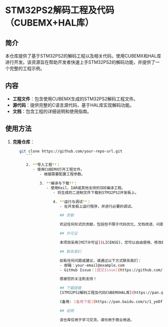 # STM32PS2解码工程及代码（CUBEMX+HAL库）

## 简介

本仓库提供了基于STM32PS2的解码工程以及相关代码，使用CUBEMX和HAL库进行开发。该资源旨在帮助开发者快速上手STM32PS2的解码功能，并提供了一个完整的工程示例。

## 内容

- **工程文件**：包含使用CUBEMX生成的STM32PS2解码工程文件。
- **源代码**：提供完整的C语言源代码，基于HAL库实现解码功能。
- **文档**：包含工程的详细说明和使用指南。

## 使用方法

1. **克隆仓库**：
   ```bash
      git clone https://github.com/your-repo-url.git
         ```

         2. **导入工程**：
            - 使用CUBEMX打开工程文件。
               - 根据需要配置工程参数。

               3. **编译与下载**：
                  - 使用Keil、IAR或其他支持的IDE编译工程。
                     - 将生成的二进制文件下载到STM32PS2开发板上。

                     4. **运行与调试**：
                        - 在开发板上运行程序，并进行必要的调试。

                        ## 贡献

                        欢迎任何形式的贡献，包括但不限于代码优化、文档改进、问题反馈等。请通过提交Issue或Pull Request来参与贡献。

                        ## 许可证

                        本项目采用[MIT许可证](LICENSE)，您可以自由使用、修改和分发本项目的代码。

                        ## 联系我们

                        如有任何问题或建议，请通过以下方式联系我们：
                        - 邮箱：your-email@example.com
                        - GitHub Issue：[提交Issue](https://github.com/your-repo-url/issues)

                        感谢您的关注和支持！

                        ## 下载链接
                        [STM32PS2解码工程及代码CUBEMXHAL库](https://pan.quark.cn/s/cde6e34bd5fc) 

                        (备用: [备用下载](https://pan.baidu.com/s/1_yeDf23G6sOVmoyeseYIng?pwd=1234))

                        ## 说明

                        该仓库仅用于学习交流，请勿用于商业用途。
